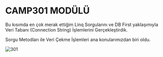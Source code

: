 
# CAMP301 MODÜLÜ
Bu kısımda en çok merak ettiğim Linq Sorgularını ve DB First yaklaşımıyla Veri Tabanı (Connection String) İşlemlerini Gerçekleştirdik.

Sorgu Metodları ile Veri Çekme İşlemleri ana konularımızdan biri oldu.


![301](https://github.com/user-attachments/assets/fbf222f5-c074-4da8-9892-be49d7a653a1)
